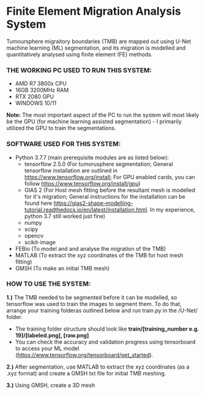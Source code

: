 # Finite Element Migration Analysis System
Tumoursphere migraitory boundaries (TMB) are mapped out using U-Net machine learning (ML) segmentation, and its migration is modelled and quantitatively analysed using finite element (FE) methods.

### THE WORKING PC USED TO RUN THIS SYSTEM:
- AMD R7 3800x CPU
- 16GB 3200MHz RAM
- RTX 2080 GPU
- WINDOWS 10/11

**Note:** The most important aspect of the PC to run the system will most likely be the GPU (for machine learning assisted segmentation) - I primarily utilized the GPU to train the segmentations.

### SOFTWARE USED FOR THIS SYSTEM:
- Python 3.7.7 (main prerequisite modules are as listed below):
  - tensorflow 2.5.0 (For tumorusphere segmentation; General tensorflow installation are outlined in https://www.tensorflow.org/install; For GPU enabled cards, you can follow https://www.tensorflow.org/install/gpu)
  - GIAS 2 (For Host mesh fitting before the resultant mesh is modelled for it's migration; General instructions for the installation can be found here https://gias2-shape-modelling-tutorial.readthedocs.io/en/latest/installation.html. In my experience, python 3.7 still worked just fine)
  - numpy
  - scipy
  - opencv
  - scikit-image
- FEBio (To model and and analyse the migration of the TMB)
- MATLAB (To extract the xyz coordinates of the TMB for host mesh fitting)
- GMSH (To make an initial TMB mesh)

### HOW TO USE THE SYSTEM:
**1.)** The TMB needed to be segmented before it can be modelled, so tensorflow was used to train the images to segment them. To do that, arrange your training folderas outlined below and run train.py in the /U-Net/ folder.
  - The training folder structure should look like **train/[training_number e.g. 19]/[labeled.png], [raw.png]**
  - You can check the accuracy and validation progress using tensorboard to access your ML model (https://www.tensorflow.org/tensorboard/get_started).

**2.)** After segmentation, use MATLAB to extract the xyz coordinates (as a .xyz format) and create a GMSH txt file for initial TMB meshing.

**3.)** Using GMSH, create a 3D mesh 




